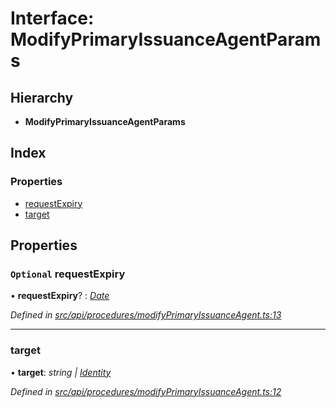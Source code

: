 # Interface: ModifyPrimaryIssuanceAgentParams

## Hierarchy

* **ModifyPrimaryIssuanceAgentParams**

## Index

### Properties

* [requestExpiry](modifyprimaryissuanceagentparams.md#optional-requestexpiry)
* [target](modifyprimaryissuanceagentparams.md#target)

## Properties

### `Optional` requestExpiry

• **requestExpiry**? : *[Date](../enums/transactionargumenttype.md#date)*

*Defined in [src/api/procedures/modifyPrimaryIssuanceAgent.ts:13](https://github.com/PolymathNetwork/polymesh-sdk/blob/05b527a2/src/api/procedures/modifyPrimaryIssuanceAgent.ts#L13)*

___

###  target

• **target**: *string | [Identity](../classes/identity.md)*

*Defined in [src/api/procedures/modifyPrimaryIssuanceAgent.ts:12](https://github.com/PolymathNetwork/polymesh-sdk/blob/05b527a2/src/api/procedures/modifyPrimaryIssuanceAgent.ts#L12)*
